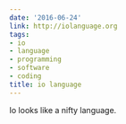 ```yaml
---
date: '2016-06-24'
link: http://iolanguage.org
tags:
- io
- language
- programming
- software
- coding
title: io language
---
```


Io looks like a nifty language.
